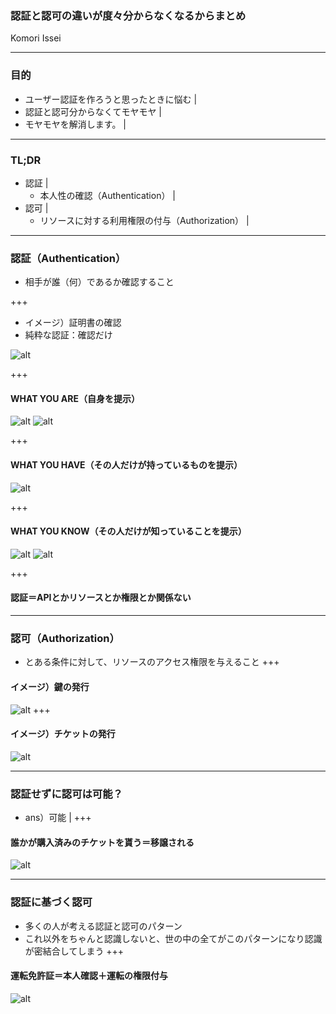 ### 認証と認可の違いが度々分からなくなるからまとめ
Komori Issei

---

### 目的
- ユーザー認証を作ろうと思ったときに悩む |
- 認証と認可分からなくてモヤモヤ |
- モヤモヤを解消します。 |

---
### TL;DR
- 認証 |
  - 本人性の確認（Authentication） |
- 認可 |
  - リソースに対する利用権限の付与（Authorization） |
---
### 認証（Authentication）
- 相手が誰（何）であるか確認すること

+++

- イメージ）証明書の確認
- 純粋な認証：確認だけ

![alt](assets/zei_shopping_mynumber.png)

+++
#### WHAT YOU ARE（自身を提示）
![alt](assets/face.png)
![alt](assets/simon.png)

+++
#### WHAT YOU HAVE（その人だけが持っているものを提示）
![alt](assets/reji_kaiinsyou_smartphone.png)

+++
#### WHAT YOU KNOW（その人だけが知っていることを提示）
![alt](assets/computer_password.png)
![alt](assets/mlitifactor.png)

+++

#### 認証＝APIとかリソースとか権限とか関係ない

---
### 認可（Authorization）
- とある条件に対して、リソースのアクセス権限を与えること
+++
#### イメージ）鍵の発行
![alt](assets/job_kagiya.png)
+++
#### イメージ）チケットの発行
![alt](assets/ticket_shopping_man.png)

---
### 認証せずに認可は可能？
- ans）可能 |
+++
#### 誰かが購入済みのチケットを貰う＝移譲される
![alt](assets/ticket_dafuya_money.png)

---
### 認証に基づく認可
- 多くの人が考える認証と認可のパターン
- これ以外をちゃんと認識しないと、世の中の全てがこのパターンになり認識が密結合してしまう
+++
#### 運転免許証＝本人確認＋運転の権限付与
![alt](assets/menkyo_old_man.png)

